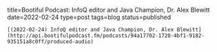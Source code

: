 
title=Bootiful Podcast: InfoQ editor and Java Champion, Dr. Alex Blewitt
date=2022-02-24
type=post
tags=blog
status=published
~~~~~~
[(2022-02-24) InfoQ editor and Java Champion, Dr. Alex Blewitt](http://api.bootifulpodcast.fm/podcasts/94a17702-1720-4bf1-9182-935151a8c0ff/produced-audio) 
            